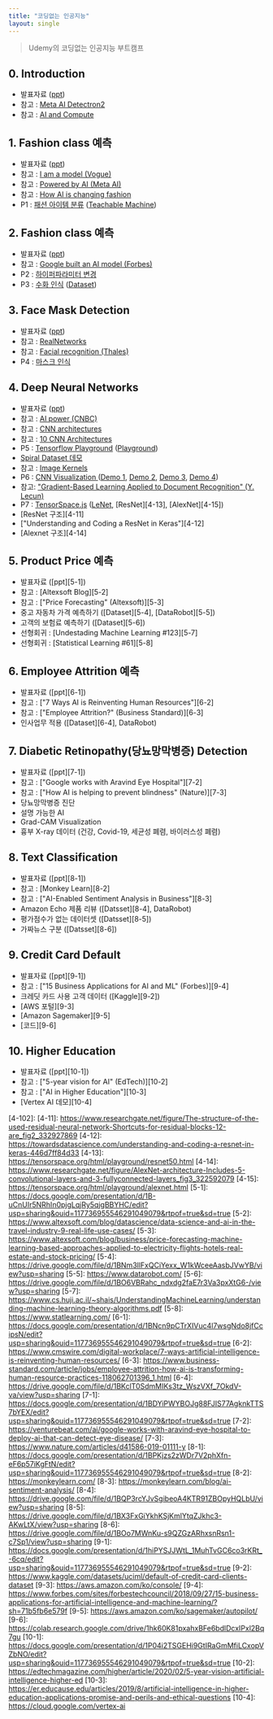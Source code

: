 ```yaml
---
title: "코딩없는 인공지능"
layout: single
---
```


> Udemy의 코딩없는 인공지능 부트캠프

## 0. Introduction
* 발표자료 ([ppt][0-1])
* 참고 : [Meta AI Detectron2][0-3]
* 참고 : [AI and Compute][0-4]

## 1. Fashion class 예측
* 발표자료 ([ppt][1-1])
* 참고 : [I am a model (Vogue)][1-2]
* 참고 : [Powered by AI (Meta AI)][1-3]
* 참고 : [How AI is changing fashion][1-4]
* P1 : [패션 아이템 분류][1-5] ([Teachable Machine][1-6])

## 2. Fashion class 예측
* 발표자료 ([ppt][2-1])
* 참고 : [Google built an AI model (Forbes)][2-2]
* P2 : [하이퍼파라미터 변경][2-3]
* P3 : [수화 인식][2-4] ([Dataset][2-5])

## 3. Face Mask Detection
* 발표자료 ([ppt][3-1])
* 참고 : [RealNetworks][3-2]
* 참고 : [Facial recognition (Thales)][3-3]
* P4 : [마스크 인식][3-4]

## 4. Deep Neural Networks
* 발표자료 ([ppt][4-1])
* 참고 : [AI power (CNBC)][4-2]
* 참고 : [CNN architectures][4-3]
* 참고 : [10 CNN Architectures][4-4]
* P5 : [Tensorflow Playground][4-5] ([Playground][4-51])
* [Spiral Dataset 데모][4-6]
* 참고 : [Image Kernels][4-7]
* P6 : [CNN Visualization ][4-8] ([Demo 1][4-81], [Demo 2][4-82], [Demo 3][4-83], [Demo 4][4-84])
* 참고: ["Gradient-Based Learning Applied to Document Recognition" (Y. Lecun)][4-9]
* P7 : [TensorSpace.js][4-10] ([LeNet][4-101], [ResNet][4-13], [AlexNet][4-15])
* [ResNet 구조][4-11]
* ["Understanding and Coding a ResNet in Keras"][4-12]
* [Alexnet 구조][4-14]

## 5. Product Price 예측
* 발표자료 ([ppt][5-1])
* 참고 : [Altexsoft Blog][5-2]
* 참고 : ["Price Forecasting" (Altexsoft)][5-3]
* 중고 자동차 가격 예측하기 ([Dataset][5-4], [DataRobot][5-5])
* 고객의 보험료 예측하기 ([Dataset][5-6])
* 선형회귀 : [Undestading Machine Learning #123][5-7]
* 선형회귀 : [Statistical Learning #61][5-8]

## 6. Employee Attrition 예측
* 발표자료 ([ppt][6-1])
* 참고 : ["7 Ways AI is Reinventing Human Resources"][6-2]
* 참고 : ["Employee Attrition?" (Business Standard)][6-3]
* 인사업무 적용 ([Dataset][6-4], DataRobot)

## 7. Diabetic Retinopathy(당뇨망막병증) Detection
* 발표자료 ([ppt][7-1])
* 참고 : ["Google works with Aravind Eye Hospital"][7-2]
* 참고 : ["How AI is helping to prevent blindness" (Nature)][7-3]
* 당뇨망막병증 진단
* 설명 가능한 AI
* Grad-CAM Visualization
* 흉부 X-ray 데이터 (건강, Covid-19, 세균성 폐렴, 바이러스성 폐렴)

## 8. Text Classification
* 발표자료 ([ppt][8-1])
* 참고 : [Monkey Learn][8-2]
* 참고 : ["AI-Enabled Sentiment Analysis in Business"][8-3]
* Amazon Echo 제품 리뷰 ([Datsset][8-4], DataRobot)
* 평가점수가 없는 데이터셋 ([Datsset][8-5])
* 가짜뉴스 구분 ([Datsset][8-6])

## 9. Credit Card Default
* 발표자료 ([ppt][9-1])
* 참고 : ["15 Business Applications for AI and ML" (Forbes)][9-4]
* 크레딧 카드 사용 고객 데이터 ([Kaggle][9-2])
* [AWS 포털][9-3]
* [Amazon Sagemaker][9-5]
* [코드][9-6]

## 10. Higher Education
* 발표자료 ([ppt][10-1])
* 참고 : ["5-year vision for AI" (EdTech)][10-2]
* 참고 : ["AI in Higher Education"][10-3]
* [Vertex AI 데모][10-4]

[0-1]: https://docs.google.com/presentation/d/1nyCIq0Piq1pYI_OjfeSydP2TnCLNHB9m/edit?usp=sharing&ouid=117736955546291049079&rtpof=true&sd=true
[0-3]: https://ai.facebook.com/tools/detectron2/
[0-4]: https://openai.com/blog/ai-and-compute/
[1-1]: https://docs.google.com/presentation/d/1o2yUySyMr9ZNTk30cy0Gveic_03vh6tg/edit?usp=sharing&ouid=117736955546291049079&rtpof=true&sd=true
[1-2]: https://www.vogue.com/article/sinead-bovell-model-artificial-intelligence
[1-3]: https://ai.facebook.com/blog/powered-by-ai-advancing-product-understanding-and-building-new-shopping-experiences/
[1-4]: https://medium.com/vsinghbisen/how-ai-is-changing-fashion-impact-on-the-industry-with-use-cases-76f20fc5d93f
[1-5]: https://docs.google.com/presentation/d/1u6EUxE8hGNJQte-kyvwnoq4m6DzAl89O/edit?usp=sharing&ouid=117736955546291049079&rtpof=true&sd=true
[1-6]: https://teachablemachine.withgoogle.com/
[2-1]: https://docs.google.com/presentation/d/1Ov__XSkbZvNgY2JisDoqHkPC45lI6UQj/edit?usp=sharing&ouid=117736955546291049079&rtpof=true&sd=true
[2-2]: https://www.forbes.com/sites/nishatalagala/2021/07/08/google-built-a-trillion-parameter-ai-model-7-things-you-should-know/?sh=2a8399fa7974
[2-3]: https://docs.google.com/presentation/d/1u9dd7slt1wd_wlbRJ5C8hBHffECTLal7/edit?usp=sharing&ouid=117736955546291049079&rtpof=true&sd=true
[2-4]: https://docs.google.com/presentation/d/1u72bsr13x953ZK0lCv8o_tuYAJzuHJzg/edit?usp=sharing&ouid=117736955546291049079&rtpof=true&sd=true
[2-5]: https://www.kaggle.com/datasets/ahmedkhanak1995/sign-language-gesture-images-dataset
[3-1]: https://docs.google.com/presentation/d/1B2AaGIn7q2C6b2CvplU5MIbW-9A9m_9p/edit?usp=sharing&ouid=117736955546291049079&rtpof=true&sd=true
[3-2]: https://www.geekwire.com/2021/realnetworks-releases-first-hardware-product-kiosk-checks-proper-facemask-usage/
[3-3]: https://www.thalesgroup.com/en/markets/digital-identity-and-security/government/biometrics/facial-recognition
[3-4]: https://docs.google.com/presentation/d/1uA3EKuUrFIj7VfCkpA4cxf7ZH-ybLu4K/edit?usp=sharing&ouid=117736955546291049079&rtpof=true&sd=true
[4-1]: https://docs.google.com/presentation/d/1B0N49ZdpxrBn1Xo2hx6xIBm0Ag6Lborn/edit?usp=sharing&ouid=117736955546291049079&rtpof=true&sd=true
[4-2]: https://www.cnbc.com/2018/04/06/elon-musk-warns-ai-could-create-immortal-dictator-in-documentary.html
[4-3]: https://medium.com/analytics-vidhya/cnns-architectures-lenet-alexnet-vgg-googlenet-resnet-and-more-666091488df5
[4-4]: https://towardsdatascience.com/illustrated-10-cnn-architectures-95d78ace614d
[4-5]: https://docs.google.com/presentation/d/1uL_SAiFy-C1sLNfdw4LBcLTnhLVH5Nl7/edit?usp=sharing&ouid=117736955546291049079&rtpof=true&sd=true
[4-51]: https://playground.tensorflow.org/
[4-6]: https://developers.google.com/machine-learning/crash-course/DPE/tp-ss-neural-net-intro-spiral
[4-7]: https://setosa.io/ev/image-kernels/
[4-8]: https://adamharley.com/nn_vis/
[4-81]: https://adamharley.com/nn_vis/mlp/3d.html
[4-82]: https://adamharley.com/nn_vis/cnn/3d.html
[4-83]: https://adamharley.com/nn_vis/mlp/2d.html
[4-84]: https://adamharley.com/nn_vis/cnn/2d.html
[4-9]: http://yann.lecun.com/exdb/publis/pdf/lecun-01a.pdf
[4-10]: https://tensorspace.org/index.html
[4-101]: https://tensorspace.org/html/playground/lenet.html
[4-102]: 
[4-11]: https://www.researchgate.net/figure/The-structure-of-the-used-residual-neural-network-Shortcuts-for-residual-blocks-12-are_fig2_332927869
[4-12]: https://towardsdatascience.com/understanding-and-coding-a-resnet-in-keras-446d7ff84d33
[4-13]: https://tensorspace.org/html/playground/resnet50.html
[4-14]: https://www.researchgate.net/figure/AlexNet-architecture-Includes-5-convolutional-layers-and-3-fullyconnected-layers_fig3_322592079
[4-15]: https://tensorspace.org/html/playground/alexnet.html
[5-1]: https://docs.google.com/presentation/d/1B-uCnUIr5NRhIn0pjgLqjRy5qjgBBYHC/edit?usp=sharing&ouid=117736955546291049079&rtpof=true&sd=true
[5-2]: https://www.altexsoft.com/blog/datascience/data-science-and-ai-in-the-travel-industry-9-real-life-use-cases/
[5-3]: https://www.altexsoft.com/blog/business/price-forecasting-machine-learning-based-approaches-applied-to-electricity-flights-hotels-real-estate-and-stock-pricing/
[5-4]: https://drive.google.com/file/d/1BNm3llFxQCiYexx_W1kWceeAasbJVwYB/view?usp=sharing
[5-5]: https://www.datarobot.com/
[5-6]: https://drive.google.com/file/d/1BO6VBRahc_ndxdg2faE7r3Va3pxXtG6-/view?usp=sharing
[5-7]: https://www.cs.huji.ac.il/~shais/UnderstandingMachineLearning/understanding-machine-learning-theory-algorithms.pdf
[5-8]: https://www.statlearning.com/
[6-1]: https://docs.google.com/presentation/d/1BNcn9pCTrXIVuc4l7wsgNdo8jfCcipsN/edit?usp=sharing&ouid=117736955546291049079&rtpof=true&sd=true
[6-2]: https://www.cmswire.com/digital-workplace/7-ways-artificial-intelligence-is-reinventing-human-resources/
[6-3]: https://www.business-standard.com/article/jobs/employee-attrition-how-ai-is-transforming-human-resource-practices-118062701396_1.html
[6-4]: https://drive.google.com/file/d/1BKclT0SdmMIKs3tz_WszVXf_7OkdV-va/view?usp=sharing
[7-1]: https://docs.google.com/presentation/d/1BDYiPWYBOJg88FJIS77AgknkTTS7bYEX/edit?usp=sharing&ouid=117736955546291049079&rtpof=true&sd=true
[7-2]: https://venturebeat.com/ai/google-works-with-aravind-eye-hospital-to-deploy-ai-that-can-detect-eye-disease/
[7-3]: https://www.nature.com/articles/d41586-019-01111-y
[8-1]: https://docs.google.com/presentation/d/1BPKjzs2zWDr7V2phXfn-eF6p57iKgFtN/edit?usp=sharing&ouid=117736955546291049079&rtpof=true&sd=true
[8-2]: https://monkeylearn.com/
[8-3]: https://monkeylearn.com/blog/ai-sentiment-analysis/
[8-4]: https://drive.google.com/file/d/1BQP3rcYJvSgibeoA4KTR91ZBOpyHQLbU/view?usp=sharing
[8-5]: https://drive.google.com/file/d/1BX3FxGiYkhKSjKmlYtqZJkhc3-AKwLtX/view?usp=sharing
[8-6]: https://drive.google.com/file/d/1BOo7MWnKu-s9QZGzARhxsnRsn1-c7Sp1/view?usp=sharing
[9-1]: https://docs.google.com/presentation/d/1hiPYSJJWtL_1MuhTvGC6co3rKRt_-6cq/edit?usp=sharing&ouid=117736955546291049079&rtpof=true&sd=true
[9-2]: https://www.kaggle.com/datasets/uciml/default-of-credit-card-clients-dataset
[9-3]: https://aws.amazon.com/ko/console/
[9-4]: https://www.forbes.com/sites/forbestechcouncil/2018/09/27/15-business-applications-for-artificial-intelligence-and-machine-learning/?sh=71b5fb6e579f
[9-5]: https://aws.amazon.com/ko/sagemaker/autopilot/
[9-6]: https://colab.research.google.com/drive/1hk60K81pxahxBFe6bdlDcxIPxl2Bq7gu
[10-1]: https://docs.google.com/presentation/d/1P04i2TSGEHi9GtIRaGmMfiLCxopVZbNO/edit?usp=sharing&ouid=117736955546291049079&rtpof=true&sd=true
[10-2]: https://edtechmagazine.com/higher/article/2020/02/5-year-vision-artificial-intelligence-higher-ed
[10-3]: https://er.educause.edu/articles/2019/8/artificial-intelligence-in-higher-education-applications-promise-and-perils-and-ethical-questions
[10-4]: https://cloud.google.com/vertex-ai
